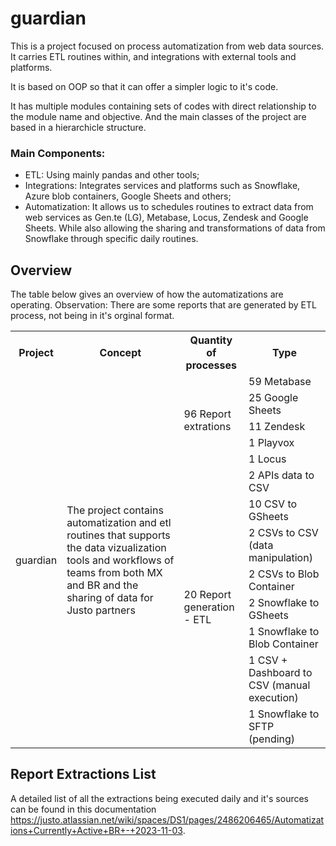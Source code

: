 # guardian

This is a project focused on process automatization from web data sources. It carries ETL routines within, and integrations with external tools and platforms.

It is based on OOP so that it can offer a simpler logic to it's code.

It has multiple modules containing sets of codes with direct relationship to the module name and objective. And the main classes of the project are based in a hierarchicle structure.

### Main Components:

* ETL: Using mainly pandas and other tools;
* Integrations: Integrates services and platforms such as Snowflake, Azure blob containers, Google Sheets and others;
* Automatization: It allows us to schedules routines to extract data from web services as Gen.te (LG), Metabase, Locus, Zendesk  and Google Sheets. While also allowing the sharing and transformations of data from Snowflake through specific daily routines.

## Overview

The table below gives an overview of how the automatizations are operating. Observation: There are some reports that are generated by ETL process, not being in it's orginal format.

<table><tr><th><b>Project</b></th><th><b>Concept</b></th><th><b>Quantity of processes</b></th><th><b>Type</b></th></tr>
<tr><td rowspan="13">guardian</td><td rowspan="13">The project contains automatization and etl routines that supports the data vizualization tools and workflows of teams from both MX and BR and the sharing of data for Justo partners</td><td rowspan="5">96 Report extrations</td><td>59 Metabase</td></tr>
<tr><td>25 Google Sheets</td></tr>
<tr><td>11 Zendesk</td></tr>
<tr><td>1 Playvox</td></tr>
<tr><td>1 Locus</td></tr>
<tr><td rowspan="8">20 Report generation - ETL</td><td>2 APIs data to CSV </td></tr>
<tr><td>10 CSV to GSheets</td></tr>
<tr><td>2 CSVs to CSV (data manipulation)</td></tr>
<tr><td>2 CSVs to Blob Container</td></tr>
<tr><td>2 Snowflake to GSheets</td></tr>
<tr><td>1 Snowflake to Blob Container </td></tr>
<tr><td>1 CSV + Dashboard to CSV (manual execution)</td></tr>
<tr><td>1 Snowflake to SFTP (pending)</td></tr> 
</table>

## **Report Extractions List**
A detailed list of all the extractions being executed daily and it's sources can be found in this documentation https://justo.atlassian.net/wiki/spaces/DS1/pages/2486206465/Automatizations+Currently+Active+BR+-+2023-11-03.
